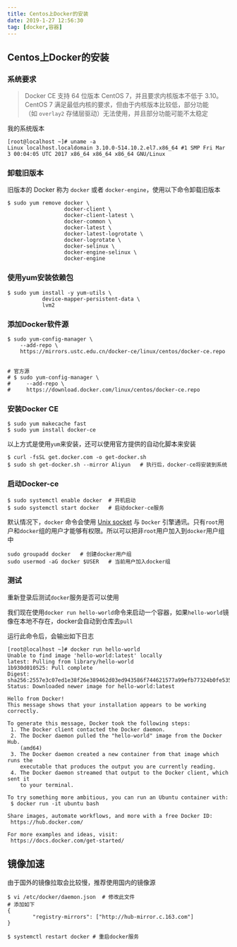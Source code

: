 ```yaml
---
title: Centos上Docker的安装
date: 2019-1-27 12:56:30
tag: [docker,容器]
---
```




## Centos上Docker的安装

### 系统要求

> Docker CE 支持 64 位版本 CentOS 7，并且要求内核版本不低于 3.10。 CentOS 7 满足最低内核的要求，但由于内核版本比较低，部分功能（如 `overlay2` 存储层驱动）无法使用，并且部分功能可能不太稳定 

我的系统版本

```shell
[root@localhost ~]# uname -a
Linux localhost.localdomain 3.10.0-514.10.2.el7.x86_64 #1 SMP Fri Mar 3 00:04:05 UTC 2017 x86_64 x86_64 x86_64 GNU/Linux

```

<!--more-->

### 卸载旧版本

旧版本的 Docker 称为 `docker` 或者 `docker-engine`，使用以下命令卸载旧版本 

```shell
$ sudo yum remove docker \
                  docker-client \
                  docker-client-latest \
                  docker-common \
                  docker-latest \
                  docker-latest-logrotate \
                  docker-logrotate \
                  docker-selinux \
                  docker-engine-selinux \
                  docker-engine
```

### 使用yum安装依赖包

```shell
$ sudo yum install -y yum-utils \
           device-mapper-persistent-data \
           lvm2
```

### 添加Docker软件源

```shell
$ sudo yum-config-manager \
    --add-repo \
    https://mirrors.ustc.edu.cn/docker-ce/linux/centos/docker-ce.repo


# 官方源
# $ sudo yum-config-manager \
#     --add-repo \
#     https://download.docker.com/linux/centos/docker-ce.repo    
```

### 安装Docker CE

```shell
$ sudo yum makecache fast
$ sudo yum install docker-ce
```

以上方式是使用`yum`来安装，还可以使用官方提供的自动化脚本来安装

```shell
$ curl -fsSL get.docker.com -o get-docker.sh
$ sudo sh get-docker.sh --mirror Aliyun   # 执行后，docker-ce将安装到系统
```

###  启动Docker-ce

```shell
$ sudo systemctl enable docker  # 开机启动
$ sudo systemctl start docker   # 启动docker-ce服务
```

默认情况下，`docker` 命令会使用 [Unix socket](https://en.wikipedia.org/wiki/Unix_domain_socket) 与 `Docker` 引擎通讯。只有`root`用户和`docker`组的用户才能够有权限。所以可以把非`root`用户加入到`docker`用户组中

```shell
sudo groupadd docker   # 创建docker用户组
sudo usermod -aG docker $USER   # 当前用户加入docker组 
```

### 测试

重新登录后测试`docker`服务是否可以使用

我们现在使用`docker run hello-world`命令来启动一个容器，如果`hello-world`镜像在本地不存在，docker会自动到仓库去`pull`

运行此命令后，会输出如下日志

```shell
[root@localhost ~]# docker run hello-world
Unable to find image 'hello-world:latest' locally
latest: Pulling from library/hello-world
1b930d010525: Pull complete 
Digest: sha256:2557e3c07ed1e38f26e389462d03ed943586f744621577a99efb77324b0fe535
Status: Downloaded newer image for hello-world:latest

Hello from Docker!
This message shows that your installation appears to be working correctly.

To generate this message, Docker took the following steps:
 1. The Docker client contacted the Docker daemon.
 2. The Docker daemon pulled the "hello-world" image from the Docker Hub.
    (amd64)
 3. The Docker daemon created a new container from that image which runs the
    executable that produces the output you are currently reading.
 4. The Docker daemon streamed that output to the Docker client, which sent it
    to your terminal.

To try something more ambitious, you can run an Ubuntu container with:
 $ docker run -it ubuntu bash

Share images, automate workflows, and more with a free Docker ID:
 https://hub.docker.com/

For more examples and ideas, visit:
 https://docs.docker.com/get-started/
```

##  镜像加速

由于国外的镜像拉取会比较慢，推荐使用国内的镜像源

```shell
$ vi /etc/docker/daemon.json  # 修改此文件
# 添加如下
{
        "registry-mirrors": ["http://hub-mirror.c.163.com"]
}

$ systemctl restart docker # 重启docker服务
```

